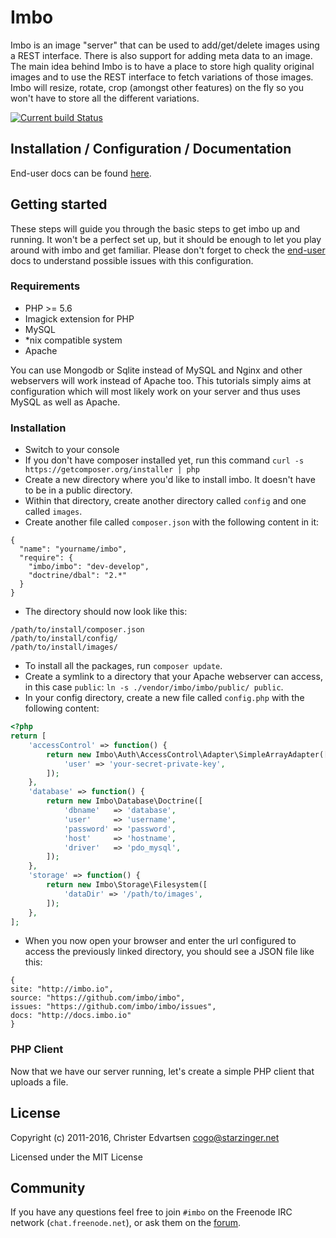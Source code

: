 # Imbo
Imbo is an image "server" that can be used to add/get/delete images using a REST interface. There is also support for adding meta data to an image. The main idea behind Imbo is to have a place to store high quality original images and to use the REST interface to fetch variations of those images. Imbo will resize, rotate, crop (amongst other features) on the fly so you won't have to store all the different variations.

[![Current build Status](https://secure.travis-ci.org/imbo/imbo.png)](http://travis-ci.org/imbo/imbo)

## Installation / Configuration / Documentation
End-user docs can be found [here](http://docs.imbo-project.org/en/latest/).

## Getting started
These steps will guide you through the basic steps to get imbo up and running. It won't be a perfect set up, but it should be enough to let you play around with imbo and get familiar. Please don't forget to check the [end-user](http://docs.imbo-project.org/en/latest/) docs to understand possible issues with this configuration.

### Requirements

* PHP >= 5.6
* Imagick extension for PHP
* MySQL
* *nix compatible system
* Apache

You can use Mongodb or Sqlite instead of MySQL and Nginx and other webservers will work instead of Apache too.
This tutorials simply aims at configuration which will most likely work on your server and thus uses MySQL as well as Apache.

### Installation

* Switch to your console
* If you don't have composer installed yet, run this command `curl -s https://getcomposer.org/installer | php`
* Create a new directory where you'd like to install imbo. It doesn't have to be in a public directory.
* Within that directory, create another directory called `config` and one called `images`.
* Create another file called `composer.json` with the following content in it:
```
{
  "name": "yourname/imbo",
  "require": {
    "imbo/imbo": "dev-develop",
    "doctrine/dbal": "2.*"
  }
}
```
* The directory should now look like this:
```
/path/to/install/composer.json
/path/to/install/config/
/path/to/install/images/
```
* To install all the packages, run `composer update`.
* Create a symlink to a directory that your Apache webserver can access, in this case `public`:  `ln -s ./vendor/imbo/imbo/public/ public`.
* In your config directory, create a new file called `config.php` with the following content:
```php
<?php
return [
    'accessControl' => function() {
        return new Imbo\Auth\AccessControl\Adapter\SimpleArrayAdapter([
            'user' => 'your-secret-private-key',
        ]);
    },
    'database' => function() {
        return new Imbo\Database\Doctrine([
            'dbname'   => 'database',
            'user'     => 'username',
            'password' => 'password',
            'host'     => 'hostname',
            'driver'   => 'pdo_mysql',
        ]);
    },
    'storage' => function() {
        return new Imbo\Storage\Filesystem([
            'dataDir' => '/path/to/images',
        ]);
    },
];
```
* When you now open your browser and enter the url configured to access the previously linked directory, you should see a JSON file like this:
```
{
site: "http://imbo.io",
source: "https://github.com/imbo/imbo",
issues: "https://github.com/imbo/imbo/issues",
docs: "http://docs.imbo.io"
}
```

### PHP Client

Now that we have our server running, let's create a simple PHP client that uploads a file.

## License
Copyright (c) 2011-2016, Christer Edvartsen <cogo@starzinger.net>

Licensed under the MIT License

## Community
If you have any questions feel free to join `#imbo` on the Freenode IRC network (`chat.freenode.net`), or ask them on the [forum](https://groups.google.com/forum/#!forum/imbo-project).
